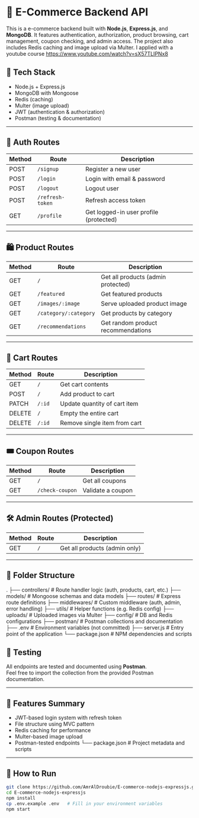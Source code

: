 # 🛒 E-Commerce Backend API

This is a e-commerce backend built with **Node.js**, **Express.js**, and **MongoDB**. It features authentication, authorization, product browsing, cart management, coupon checking, and admin access. The project also includes Redis caching and image upload via Multer.
I applied with a youtube course https://www.youtube.com/watch?v=sX57TLIPNx8

## 🚀 Tech Stack

- Node.js + Express.js
- MongoDB with Mongoose
- Redis (caching)
- Multer (image upload)
- JWT (authentication & authorization)
- Postman (testing & documentation)

---

## 🔐 Auth Routes

| Method | Route            | Description                            |
| ------ | ---------------- | -------------------------------------- |
| POST   | `/signup`        | Register a new user                    |
| POST   | `/login`         | Login with email & password            |
| POST   | `/logout`        | Logout user                            |
| POST   | `/refresh-token` | Refresh access token                   |
| GET    | `/profile`       | Get logged-in user profile (protected) |

---

## 🛍️ Product Routes

| Method | Route                 | Description                        |
| ------ | --------------------- | ---------------------------------- |
| GET    | `/`                   | Get all products (admin protected) |
| GET    | `/featured`           | Get featured products              |
| GET    | `/images/:image`      | Serve uploaded product image       |
| GET    | `/category/:category` | Get products by category           |
| GET    | `/recommendations`    | Get random product recommendations |

---

## 🛒 Cart Routes

| Method | Route  | Description                  |
| ------ | ------ | ---------------------------- |
| GET    | `/`    | Get cart contents            |
| POST   | `/`    | Add product to cart          |
| PATCH  | `/:id` | Update quantity of cart item |
| DELETE | `/`    | Empty the entire cart        |
| DELETE | `/:id` | Remove single item from cart |

---

## 🎟️ Coupon Routes

| Method | Route           | Description       |
| ------ | --------------- | ----------------- |
| GET    | `/`             | Get all coupons   |
| GET    | `/check-coupon` | Validate a coupon |

---

## 🛠️ Admin Routes (Protected)

| Method | Route | Description                   |
| ------ | ----- | ----------------------------- |
| GET    | `/`   | Get all products (admin only) |

---

## 📂 Folder Structure

.
├── controllers/        # Route handler logic (auth, products, cart, etc.)
├── models/             # Mongoose schemas and data models
├── routes/             # Express route definitions
├── middlewares/        # Custom middleware (auth, admin, error handling)
├── utils/              # Helper functions (e.g. Redis config)
├── uploads/            # Uploaded images via Multer
├── config/             # DB and Redis configurations
├── postman/            # Postman collections and documentation
├── .env                # Environment variables (not committed)
├── server.js           # Entry point of the application
└── package.json        # NPM dependencies and scripts

## 🧪 Testing

All endpoints are tested and documented using **Postman**.  
Feel free to import the collection from the provided Postman documentation.

---

## 📸 Features Summary

- JWT-based login system with refresh token
- File structure using MVC pattern
- Redis caching for performance
- Multer-based image upload
- Postman-tested endpoints
  └── package.json # Project metadata and scripts

---

## 📌 How to Run

```bash
git clone https://github.com/AmrAlDroubie/E-commerce-nodejs-expressjs.git
cd E-commerce-nodejs-expressjs
npm install
cp .env.example .env   # Fill in your environment variables
npm start
```
